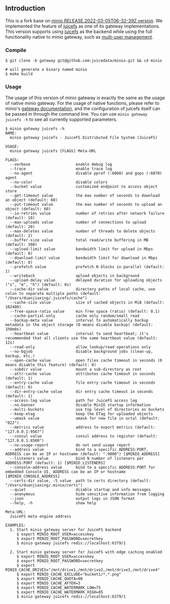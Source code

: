 ## Introduction
This is a fork base on  [minio RELEASE.2022-03-05T06-32-39Z version](https://github.com/minio/minio/tree/RELEASE.2022-03-05T06-32-39Z). We implemented the feature of [juicefs]( https://github.com/juicedata/juicefs ) as one of its gateway implementations. This version supports using [juicefs]( https://github.com/juicedata/juicefs ) as the backend while using the full functionality native to minio gateway, such as [multi-user management]( https://docs.min.io/docs/minio-multi-user-quickstart-guide.html ).

### Compile 
```shell
$ git clone -b gateway git@github.com:juicedata/minio.git && cd minio

# will generate a binary named minio
$ make build
```

### Usage
The usage of this version of minio gateway is exactly the same as the usage of native minio gateway. For the usage of native functions, please refer to minio's [gateway documentation]( https://docs.min.io/docs/minio-gateway-for-s3.html ), and the configuration of juicefs itself can be passed in through the command line. You can use `minio gateway juicefs -h` to see all currently supported parameters.

```shell
$ minio gateway juicefs -h
NAME:
  minio gateway juicefs - JuiceFS Distributed File System (JuiceFS)

USAGE:
  minio gateway juicefs [FLAGS] Meta-URL

FLAGS:
  --verbose                    enable debug log
  --trace                      enable trace log
  --no-agent                   disable pprof (:6060) and gops (:6070) agent
  --no-color                   disable colors
  --bucket value               customized endpoint to access object store
  --get-timeout value          the max number of seconds to download an object (default: 60)
  --put-timeout value          the max number of seconds to upload an object (default: 60)
  --io-retries value           number of retries after network failure (default: 10)
  --max-uploads value          number of connections to upload (default: 20)
  --max-deletes value          number of threads to delete objects (default: 2)
  --buffer-size value          total read/write buffering in MB (default: 300)
  --upload-limit value         bandwidth limit for upload in Mbps (default: 0)
  --download-limit value       bandwidth limit for download in Mbps (default: 0)
  --prefetch value             prefetch N blocks in parallel (default: 1)
  --writeback                  upload objects in background
  --upload-delay value         delayed duration for uploading objects ("s", "m", "h") (default: 0s)
  --cache-dir value            directory paths of local cache, use colon to separate multiple paths (default: "/Users/duanjiaxing/.juicefs/cache")
  --cache-size value           size of cached objects in MiB (default: 102400)
  --free-space-ratio value     min free space (ratio) (default: 0.1)
  --cache-partial-only         cache only random/small read
  --backup-meta value          interval to automatically backup metadata in the object storage (0 means disable backup) (default: 1h0m0s)
  --heartbeat value            interval to send heartbeat; it's recommended that all clients use the same heartbeat value (default: 12s)
  --read-only                  allow lookup/read operations only
  --no-bgjob                   disable background jobs (clean-up, backup, etc.)
  --open-cache value           open files cache timeout in seconds (0 means disable this feature) (default: 0)
  --subdir value               mount a sub-directory as root
  --attr-cache value           attributes cache timeout in seconds (default: 1)
  --entry-cache value          file entry cache timeout in seconds (default: 0)
  --dir-entry-cache value      dir entry cache timeout in seconds (default: 1)
  --access-log value           path for JuiceFS access log
  --no-banner                  disable MinIO startup information
  --multi-buckets              use top level of directories as buckets
  --keep-etag                  keep the ETag for uploaded objects
  --umask value                umask for new file in octal (default: "022")
  --metrics value              address to export metrics (default: "127.0.0.1:9567")
  --consul value               consul address to register (default: "127.0.0.1:8500")
  --no-usage-report            do not send usage report
  --address value              bind to a specific ADDRESS:PORT, ADDRESS can be an IP or hostname (default: ":9000") [$MINIO_ADDRESS]
  --listeners value            bind N number of listeners per ADDRESS:PORT (default: 1) [$MINIO_LISTENERS]
  --console-address value      bind to a specific ADDRESS:PORT for embedded Console UI, ADDRESS can be an IP or hostname [$MINIO_CONSOLE_ADDRESS]
  --certs-dir value, -S value  path to certs directory (default: "/Users/duanjiaxing/.minio/certs")
  --quiet                      disable startup and info messages
  --anonymous                  hide sensitive information from logging
  --json                       output logs in JSON format
  --help, -h                   show help

Meta-URL:
  JuiceFS meta engine address

EXAMPLES:
  1. Start minio gateway server for JuiceFS backend
     $ export MINIO_ROOT_USER=accesskey
     $ export MINIO_ROOT_PASSWORD=secretkey
     $ minio gateway juicefs redis://localhost:6379/1

  2. Start minio gateway server for JuiceFS with edge caching enabled
     $ export MINIO_ROOT_USER=accesskey
     $ export MINIO_ROOT_PASSWORD=secretkey
     $ export MINIO_CACHE_DRIVES="/mnt/drive1,/mnt/drive2,/mnt/drive3,/mnt/drive4"
     $ export MINIO_CACHE_EXCLUDE="bucket1/*,*.png"
     $ export MINIO_CACHE_QUOTA=90
     $ export MINIO_CACHE_AFTER=3
     $ export MINIO_CACHE_WATERMARK_LOW=75
     $ export MINIO_CACHE_WATERMARK_HIGH=85
     $ minio gateway juicefs redis://localhost:6379/1
```
